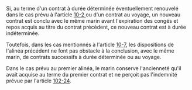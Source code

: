 <p>Si, au terme d'un contrat à durée déterminée éventuellement renouvelé dans le cas prévu à l'article <a href='/code-du-travail-maritime/titre-2-de-la-formation-et-de-la-constatation-du-contrat-dengagement/10-2.md' title='Code du travail maritime - art. 10-2 (V)'>10-2 </a>ou d'un contrat au voyage, un nouveau contrat est conclu avec le même marin avant l'expiration des congés et repos acquis au titre du contrat précédent, ce nouveau contrat est à durée indéterminée. </p><p>Toutefois, dans les cas mentionnés à l'article <a href='/code-du-travail-maritime/titre-2-de-la-formation-et-de-la-constatation-du-contrat-dengagement/10-7.md' title='Code du travail maritime - art. 10-7 (V)'>10-7</a>, les dispositions de l'alinéa précédent ne font pas obstacle à la conclusion, avec le même marin, de contrats successifs à durée déterminée ou au voyage. </p><p>Dans le cas prévu au premier alinéa, le marin conserve l'ancienneté qu'il avait acquise au terme du premier contrat et ne perçoit pas l'indemnité prévue par l'article <a href='/affichCodeArticle.do?cidTexte=LEGITEXT000006072051&idArticle=LEGIARTI000006652586&dateTexte=&categorieLien=cid' title='Code du travail maritime - art. 102-24 (V)'>102-24</a>.</p>